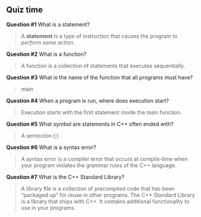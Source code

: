 ## Quiz time

**Question #1**
What is a statement?

> A **statement** is a type of instruction that causes the program to *perform some action*.

**Question #2**
What is a function?

> A function is a collection of statements that executes sequentially.

**Question #3**
What is the name of the function that all programs must have?

> main

**Question #4**
When a program is run, where does execution start?

> Execution starts with the first statement inside the main function.

**Question #5**
What symbol are statements in C++ often ended with?

> A semicolon (;)

**Question #6**
What is a syntax error?

> A syntax error is a compiler error that occurs at compile-time when your program violates the grammar rules of the C++ language.

**Question #7**
What is the C++ Standard Library?

> A library file is a collection of precompiled code that has been “packaged up” for reuse in other programs. The C++ Standard Library is a library that ships with C++. It contains additional functionality to use in your programs.
